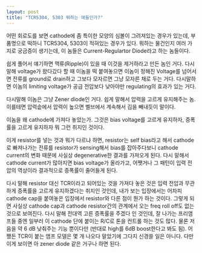 ```yaml
---
layout: post
title: "TCR5304, 5303 뭐하는 애들인가?"
---
```



어떤 회로도를 보면 cathode에 좀 특이한 모양의 심볼이 그려져있는 경우가 있는데, 부품명으로 떡하니 TCR5304, 5303이 적혀있는 경우가 있다. 뭐하는 물건인지 여러 가지로 궁금증이 생기는데, 이 놈들은 Current-Regulartor Diode라고 하는 놈들이다.




쉽게 풀어서 얘기하면 맥류(Ripple)이 있을 때 이것을 제거하라고 만든 놈인 거다. 다시 말해 voltage가 왔다갔다 할 때 이놈을 떡 붙여놓으면 이놈이 정해진 Voltage를 넘어서면 전류를 ground로 drain하고 그보다 모자르면 그냥 모자른 채로 두는 거다. 다시말하면 이놈의 limiting voltage가 공급 전압보다 낮아야만 regulating의 효과가 있는 거다.




다시말해 이놈은 그냥 Zener diode인 거다. 쉽게 말해서 압력을 고르게 유지해주는 놈. 이를테면 압력솥에서 압력이 높으면 벨브에서 계속해서 김을 빼내듯이 말이다. 




이놈을 왜 cathode에 가져다 놓았는가. 그것은 bias voltage를 고르게 유지하자, 증폭률을 고르게 유지하자 뭐 그런 취지인 것이다. 




이게 resistor를 넣는 것과 뭐가 다르냐 하면, resistor는 self bias라고 해서 cathode로 빠져나가는 전류를 resistor가 sensing해서 bias를 잡아주다보니 cathode current의 변화 때문에 사실상 degenerative한 결과를 가져오게 된다. 다시 말해서 cathode current가 많아지면 bias voltage가 올라가고, 어쨋거나 그 패턴이 입력 전압의 역상이라 결과적으로 증폭률이 줄어들게 된다. 




다시 말해 resistor 대신 TCR이라고 되어있는 것을 가져다 놓은 것은 입력 전압과 무관하게 증폭률을 고르게 유지하겠다는 취지인 것인데, 내가 보는 입장에서는 어차피 cathode cap을 붙여놓은 입장에서 resistor와 다른 점이 뭔가 하는 것이다. 그렇게 되면 사실상 cathode cap과 cathode resistor간의 관계에서 오는 freq roll off도 없는 것으로 보여진다. 다시 말해 전대역 고른 증폭률을 주겠다 인 것인데, 잘 나가는 프리앰프들 중엔 일부러 이 cathode 단에 붙이는 R/C로 톤을 컨트롤 하는 것도 많다. 물론 저음을 약 6 dB 낮춰주는 기능 뿐이다만 (반대로 high를 6dB boost한다고 봐도 됨). 어쨌든 TCR이 붙는 앰프 모델은 몇 개 나오다 말았기에 그다지 신경쓸 일은 아니다. 다만 이게 보이면 아 zener diode 같은 거구나 하면 된다. 


